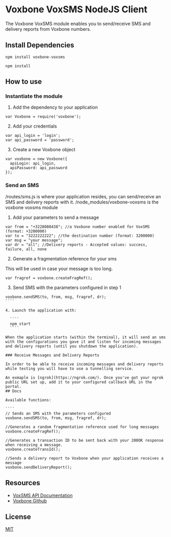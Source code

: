 # Voxbone VoxSMS NodeJS Client

The Voxbone VoxSMS module enables you to send/receive SMS and delivery reports from Voxbone numbers.

## Install Dependencies

`npm install voxbone-voxsms`

`npm install`

## How to use

### Instantiate the module
1. Add the dependency to your application

  `````
  var Voxbone = require('voxbone');
  `````

2. Add your credentials

  ````
  var api_login = 'login';
  var api_password = 'password';
  ``````

3. Create a new Voxbone object

  `````
  var voxbone = new Voxbone({
    apiLogin: api_login,
    apiPassword: api_password
  });
  ``````

### Send an SMS

/routes/sms.js is where your application resides, you can send/receive an SMS and delivery reports with it.
/node_modules/voxbone-voxsms is the voxbone voxsms module

1. Add your parameters to send a message

  `````
  var from = "+3228080438"; //a Voxbone number enabled for VoxSMS (format: +3200000)
  var to = "3222222222"; //the destination number (format: 3200000)
  var msg = "your message";
  var dr = "all"; //Delivery reports - Accepted values: success, failure, all, none
  `````

2. Generate a fragmentation reference for your sms

  This will be used in case your message is too long.

  `````
  var fragref = voxbone.createFragRef();
  `````

3. Send SMS with the parameters configured in step 1

`````
voxbone.sendSMS(to, from, msg, fragref, dr);
````

4. Launch the application with:

  ````
  npm start
  ````

When the application starts (within the terminal), it will send an sms with the configurations you gave it and listen for incoming messages and delivery reports (until you shutdown the application).

### Receive Messages and Delivery Reports

In order to be able to receive incoming messages and delivery reports  while testing you will have to use a tunnelling service.

An exmaple is [ngrok](https://ngrok.com/). Once you've got your ngrok public URL set up, add it to your configured callback URL in the portal.
## Docs

Available functions:

````
// Sends an SMS with the parameters configured
voxbone.sendSMS(to, from, msg, fragref, dr);
`````

`````
//Generates a random fragmentation reference used for long messages
voxbone.createFragRef();
`````

`````
//Generates a transaction ID to be sent back with your 200OK response when receiving a message.
voxbone.createTransId();
`````

`````
//Sends a delivery report to Voxbone when your application receives a message
voxbone.sendDeliveryReport();
`````

## Resources
* [VoxSMS API Documentation](https://developers.voxbone.com/docs/sms/overview/)
* [Voxbone Github](https://github.com/voxbone/voxsms-node-client)

## License

[MIT](LICENSE)

[npm-url]: https://npmjs.org/package/voxbone-voxsms
[downloads-url]: https://npmjs.org/package/voxbone-voxsms
